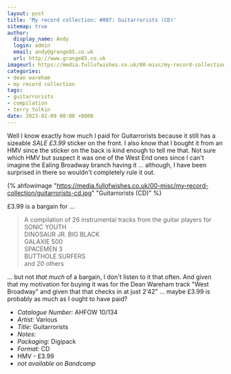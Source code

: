 ```yaml
---
layout: post
title: 'My record collection: #007: Guitarrorists (CD)'
sitemap: true
author:
  display_name: Andy
  login: admin
  email: andy@grange85.co.uk
  url: http://www.grange85.co.uk
imageurl: https://media.fullofwishes.co.uk/00-misc/my-record-collection/guitarrorists-cd.jpg
categories:
- dean wareham
- my record collection
tags:
- guitarrorists
- compilation
- terry tolkin
date: 2023-02-09 00:00 +0000
---
```

Well I know exactly how much I paid for Guitarrorists because it still has a sizeable _SALE £3.99_ sticker on the front. I also know that I bought it from an HMV since the sticker on the back is kind enough to tell me that. Not sure which HMV but suspect it was one of the West End ones since I can't imagine the Ealing Broadway branch having it ... although, I have been surprised in there so wouldn't completely rule it out.

{% ahfowimage "https://media.fullofwishes.co.uk/00-misc/my-record-collection/guitarrorists-cd.jpg" "Guitarrorists (CD)" %}

£3.99 is a bargain for ...

> A compilation of 26 instrumental tracks from the guitar players for  
> SONIC YOUTH  
> DINOSAUR JR.
> BIG BLACK  
> GALAXIE 500  
> SPACEMEN 3  
> BUTTHOLE SURFERS  
> and 20 others

... but not _that much_ of a bargain, I don't listen to it that often. And given that my motivation for buying it was for the Dean Wareham track "West Broadway" and given that that checks in at just 2'42" ... maybe £3.99 is probably as much as I ought to have paid?

 - *Catalogue Number:* AHFOW 10/134  
 - *Artist:* Various
 - *Title:* Guitarrorists
 - *Notes:* 
 - *Packaging:* Digipack
 - *Format:* CD
 - HMV - £3.99
 - _not available on Bandcamp_



